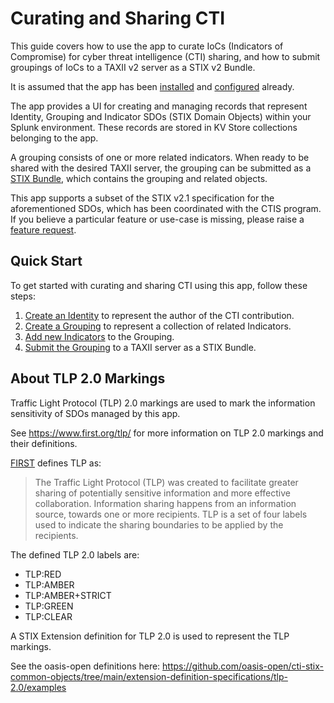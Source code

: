 # Curating and Sharing CTI
This guide covers how to use the app to curate IoCs (Indicators of Compromise) for cyber threat intelligence (CTI) sharing,
and how to submit groupings of IoCs to a TAXII v2 server as a STIX v2 Bundle.

It is assumed that the app has been [installed](../installation.md) and [configured](../configuration.md) already.

The app provides a UI for creating and managing records that represent Identity, Grouping and Indicator SDOs (STIX Domain Objects)
within your Splunk environment. These records are stored in KV Store collections belonging to the app.

A grouping consists of one or more related indicators.
When ready to be shared with the desired TAXII server, the grouping can be submitted as a [STIX Bundle](https://docs.oasis-open.org/cti/stix/v2.1/os/stix-v2.1-os.html#_gms872kuzdmg),
which contains the grouping and related objects.

This app supports a subset of the STIX v2.1 specification for the aforementioned SDOs, which has been coordinated with the CTIS program.
If you believe a particular feature or use-case is missing, please raise a [feature request](../index.md#support).


## Quick Start
To get started with curating and sharing CTI using this app, follow these steps:

1. [Create an Identity](identities.md) to represent the author of the CTI contribution.
2. [Create a Grouping](groupings.md) to represent a collection of related Indicators.
3. [Add new Indicators](indicators.md) to the Grouping.
4. [Submit the Grouping](submissions.md) to a TAXII server as a STIX Bundle.

## About TLP 2.0 Markings
Traffic Light Protocol (TLP) 2.0 markings are used to mark the information sensitivity of SDOs managed by this app.

See <https://www.first.org/tlp/> for more information on TLP 2.0 markings and their definitions.

[FIRST](https://www.first.org/tlp/) defines TLP as:
> The Traffic Light Protocol (TLP) was created to facilitate greater sharing of potentially sensitive information and more effective collaboration.
> Information sharing happens from an information source, towards one or more recipients.
> TLP is a set of four labels used to indicate the sharing boundaries to be applied by the recipients.

The defined TLP 2.0 labels are:

- TLP:RED
- TLP:AMBER
- TLP:AMBER+STRICT
- TLP:GREEN
- TLP:CLEAR

A STIX Extension definition for TLP 2.0 is used to represent the TLP markings.

See the oasis-open definitions here: <https://github.com/oasis-open/cti-stix-common-objects/tree/main/extension-definition-specifications/tlp-2.0/examples>
